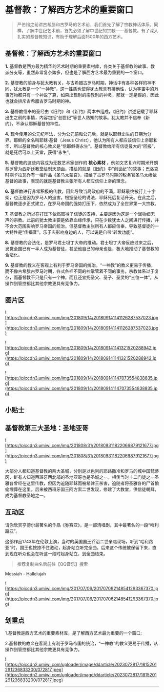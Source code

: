 # 基督教：了解西方艺术的重要窗口

> 严伯钧之前讲古希腊和古罗马的艺术前，我们首先了解了宗教神话体系。同样，了解中世纪艺术前，首先必须了解中世纪的宗教——基督教。有了深入扎实的基督教知识，有助于理解后面1500年的西方艺术。

## 基督教：了解西方艺术的重要窗口

 **1.** 基督教是西方最为精华的艺术时期的重要素材库，各类关于基督教的故事、教派分支等，虽然非常复杂繁多，但也是了解西方艺术最为重要的一个窗口。

 **2.** 基督教的前身与犹太教有关，与古希腊古罗马时期，神话中有各种各样的神不同，犹太教是一个“一神教”，这一性质也使得犹太教具有排他性，认为宇宙中的万事万物都只有一个神说了算，如果出现别的宗教别的神灵，那就一定是假的，因此也就会排斥古希腊古罗马时期的神。

 **3.** 基督教信奉的圣经由《旧约》和《新约》两本书组成，《旧约》讲述记载了耶稣出生之前的事情，内容包括“创世纪”等世人熟知的故事。犹太教并不信奉《新约》，不承认耶稣基督的神性。

 **4.** 现今使用的公元纪年法，分为公元前和公元后，就是以耶稣出生的日期为分界。耶稣的全名叫耶稣·基督（Jesus Christ），他认为所有人都应该信仰上帝耶和华，所以基督教的核心教义是“信耶稣得永生”。基督教给所有信徒最大的“回报”，就是死后可以上天堂，获得“永生”。

 **5.** 基督教的这些内容成为无数艺术家创作的 **核心素材** ，例如文艺复兴时期米开朗基罗曾为西斯廷教堂绘制天顶画，描绘的就是《旧约》中“创世纪”的故事；巴洛克时期卡拉瓦乔有一幅作品《圣马太蒙召》，描绘了古罗马时期的税务官圣马太皈依基督的故事，表现的就是基督教主张所有人都应信仰上帝的理念。

 **6.** 基督教进行非常积极的传教，因此导致当局政府的不满，耶稣最终被钉上十字架，也正是因为罗马人的迫害。根据圣经的说法，耶稣死后复活升天。在此之后，基督教逐步正式建立，在罗马帝国的强势打压下，依然成为了全世界第一大宗教。

 **7.** 基督教之所以在打压下依然取得了信徒的支持，主要是因为这是一个润物细无声的宗教。此前的犹太教主要是依靠血缘传承，只在少数犹太人之间进行传播，并不会大范围影响罗马帝国的统治。但基督教主张所有人都应信奉，导致基督徒的一大特性是“传福音”，乐于去影响身边的人，可以说是自带“转发功能”。

 **8.** 基督教的合法化，是罗马君士坦丁大帝的推动。君士坦丁大帝反应过来之后，发觉全国已有一半人成为基督徒，甚至他自己的母亲也是，极大地推动了基督教的合法化。

 **9.** 基督教的教义在客观上有利于罗马帝国的统治，“一神教”的教义更易于传播，而不像古希腊古罗马时期，各式各样不同的神掌管着不同的事务，宗教体系过于复杂，而基督教不只是只有一个神，而且还宣扬圣父、圣子、圣灵的“三位一体”，从操作到管控都比其他宗教更具有竞争力。

## 图片区

![https://piccdn3.umiwi.com/img/201809/14/201809141141126287537023.jpg](https://piccdn3.umiwi.com/img/201809/14/201809141141126287537023.jpg)

![https://piccdn3.umiwi.com/img/201809/14/201809141141321520288942.jpg](https://piccdn3.umiwi.com/img/201809/14/201809141141321520288942.jpg)

![https://piccdn3.umiwi.com/img/201809/14/201809141147073554838835.jpg](https://piccdn3.umiwi.com/img/201809/14/201809141147073554838835.jpg)

## 小贴士

## 基督教第三大圣地：圣地亚哥

![https://piccdn3.umiwi.com/img/201808/31/201808311822066879121677.jpg](https://piccdn3.umiwi.com/img/201808/31/201808311822066879121677.jpg)

大部分人都知道基督教的两大圣城，分别是以色列的耶路撒冷和罗马的城中国梵蒂冈，鲜有人知道西班牙西北部的圣地亚哥也是圣城之一。相传当时十二门徒之一圣雅各曾经在这里传教，但因为追随耶稣而被希律王杀害，追随者将圣雅各的尸首偷偷埋葬在这里。后来被西班牙国王阿方索二世发现，修建了大教堂，供信徒朝拜，成为基督教圣地之一。

## 互动区

请你欣赏亨德尔最著名的作品《弥赛亚》，是一部清唱剧，其中最著名的一段“哈利路亚”。

这部作品1743年在伦敦上演，当时的英国国王乔治二世亲临现场，听到“哈利路亚”时，国王也按捺不住激动，起身站立听完全曲。后来这个传统被保留下来，直到现在听众也会在听这一段时起身站立，到全曲结束。

> 推荐复制曲名后前往【QQ音乐】搜索

Messiah - Hallelujah

![https://piccdn3.umiwi.com/img/201707/06/201707062148541293367370.jpg](https://piccdn3.umiwi.com/img/201707/06/201707062148541293367370.jpg)

## 划重点

1.基督教是西方艺术的重要素材库，是了解西方艺术最为重要的一个窗口;

2.基督教的教义在客观上有利于罗马帝国的统治，“一神教”的教义更易于传播，从操作到管控都比其他宗教更具有竞争力。

![https://piccdn2.umiwi.com/uploader/image/ddarticle/2023072817/1815201291236833200/072817.jpeg](https://piccdn2.umiwi.com/uploader/image/ddarticle/2023072817/1815201291236833200/072817.jpeg)

---
